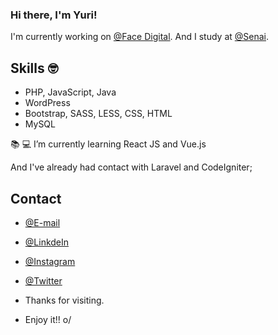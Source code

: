 ### Hi there, I'm Yuri!

I'm currently working on [@Face Digital](https://facedigital.com.br/). And I study at [@Senai](https://sc.senai.br/).

## Skills 🤓
- PHP, JavaScript, Java
- WordPress
- Bootstrap, SASS, LESS, CSS, HTML
- MySQL

📚 💻 I’m currently learning React JS and Vue.js

And I've already had contact with Laravel and CodeIgniter;

## Contact

- [@E-mail](yuri_andrei@hotmail.com)
- [@LinkdeIn](https://www.linkedin.com/in/yuri-andrei-da-silva-041557127/)
- [@Instagram](https://www.instagram.com/yuriandreiod/)
- [@Twitter](https://twitter.com/YuriAndrei1)

- Thanks for visiting.

- Enjoy it!! o/

